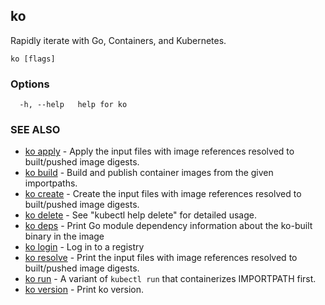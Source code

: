 ## ko

Rapidly iterate with Go, Containers, and Kubernetes.

```
ko [flags]
```

### Options

```
  -h, --help   help for ko
```

### SEE ALSO

* [ko apply](ko_apply.md)	 - Apply the input files with image references resolved to built/pushed image digests.
* [ko build](ko_build.md)	 - Build and publish container images from the given importpaths.
* [ko create](ko_create.md)	 - Create the input files with image references resolved to built/pushed image digests.
* [ko delete](ko_delete.md)	 - See "kubectl help delete" for detailed usage.
* [ko deps](ko_deps.md)	 - Print Go module dependency information about the ko-built binary in the image
* [ko login](ko_login.md)	 - Log in to a registry
* [ko resolve](ko_resolve.md)	 - Print the input files with image references resolved to built/pushed image digests.
* [ko run](ko_run.md)	 - A variant of `kubectl run` that containerizes IMPORTPATH first.
* [ko version](ko_version.md)	 - Print ko version.

